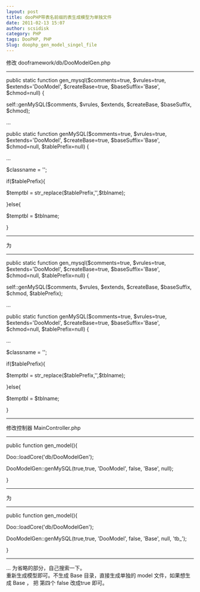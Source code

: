 ```yaml
---
layout: post
title: dooPHP带表名前缀的表生成模型为单独文件
date: 2011-02-13 15:07
author: scsidisk
category: PHP
tags: DooPHP, PHP
Slug: doophp_gen_model_singel_file
---
```


修改 dooframework/db/DooModelGen.php

----

public static function gen\_mysql(\$comments=true, \$vrules=true,
\$extends='DooModel', \$createBase=true, \$baseSuffix='Base',
\$chmod=null) {

self::genMySQL(\$comments, \$vrules, \$extends, \$createBase,
\$baseSuffix, \$chmod);

...

public static function genMySQL(\$comments=true, \$vrules=true,
\$extends='DooModel', \$createBase=true, \$baseSuffix='Base',
\$chmod=null, \$tablePrefix=null) {

...

\$classname = '';

if(\$tablePrefix){

\$temptbl = str\_replace(\$tablePrefix,'',\$tblname);

}else{

\$temptbl = \$tblname;

}

----

为

----

public static function gen\_mysql(\$comments=true, \$vrules=true,
\$extends='DooModel', \$createBase=true, \$baseSuffix='Base',
\$chmod=null, \$tablePrefix=null) {

self::genMySQL(\$comments, \$vrules, \$extends, \$createBase,
\$baseSuffix, \$chmod, \$tablePrefix);

...

public static function genMySQL(\$comments=true, \$vrules=true,
\$extends='DooModel', \$createBase=true, \$baseSuffix='Base',
\$chmod=null, \$tablePrefix=null) {

...

\$classname = '';

if(\$tablePrefix){

\$temptbl = str\_replace(\$tablePrefix,'',\$tblname);

}else{

\$temptbl = \$tblname;

}

----

修改控制器 MainController.php

----

public function gen\_model(){

Doo::loadCore('db/DooModelGen');

DooModelGen::genMySQL(true,true, 'DooModel', false, 'Base', null);

}

----

为

----

public function gen\_model(){

Doo::loadCore('db/DooModelGen');

DooModelGen::genMySQL(true,true, 'DooModel', false, 'Base', null,
'tb\_');

}

----

... 为省略的部分，自己搜索一下。  
重新生成模型即可。不生成 Base 目录，直接生成单独的 model
文件，如果想生成 Base ， 把 第四个 false 改成true 即可。
